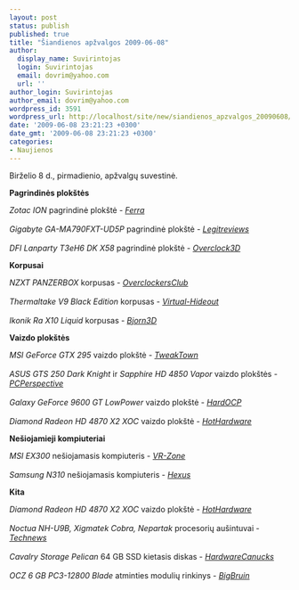 ```yaml
---
layout: post
status: publish
published: true
title: "Šiandienos apžvalgos 2009-06-08"
author:
  display_name: Suvirintojas
  login: Suvirintojas
  email: dovrim@yahoo.com
  url: ''
author_login: Suvirintojas
author_email: dovrim@yahoo.com
wordpress_id: 3591
wordpress_url: http://localhost/site/new/siandienos_apzvalgos_20090608/
date: '2009-06-08 23:21:23 +0300'
date_gmt: '2009-06-08 23:21:23 +0300'
categories:
- Naujienos
---
```

<p>Birželio 8 d., pirmadienio, apžvalgų suvestinė.</p>
<p><b>Pagrindinės plokštės</b></p>
<p><i>Zotac ION</i> pagrindinė plokštė - <i><a class="ns" href="http://www.ferra.ru/online/system/87676/">Ferra</a></i><br />
<br /><i>Gigabyte GA-MA790FXT-UD5P</i> pagrindinė plokštė - <i><a class="ns" href="http://www.legitreviews.com/article/973/1/">Legitreviews</a></i><br />
<br /><i>DFI Lanparty T3eH6 DK X58</i> pagrindinė plokštė - <i><a class="ns" href="http://www.overclock3d.net/reviews.php?/cpu_mainboard/dfi_lanparty_t3eh6_dk_x58_motherboard/1">Overclock3D</a></i></p>
<p><b>Korpusai</b></p>
<p><i>NZXT PANZERBOX</i> korpusas - <i><a class="ns" href="http://www.overclockersclub.com/">OverclockersClub</a></i><br />
<br /><i>Thermaltake V9 Black Edition</i> korpusas - <i><a class="ns" href="http://www.virtual-hideout.net/reviews/Thermaltake_V9_Black/index.shtml">Virtual-Hideout</a></i><br />
<br /><i>Ikonik Ra X10 Liquid</i> korpusas - <i><a class="ns" href="http://www.bjorn3d.com/read.php?cID=1591">Bjorn3D</a></i></p>
<p><b>Vaizdo plokštės</b></p>
<p><i>MSI GeForce GTX 295</i> vaizdo plokštė - <i><a class="ns" href="http://www.tweaktown.com/reviews/2782/msi_geforce_gtx_295_graphics_card/index.html">TweakTown</a></i><br />
<br /><i>ASUS GTS 250 Dark Knight</i> ir <i>Sapphire HD 4850 Vapor</i> vaizdo plokštės - <i><a class="ns" href="http://www.pcper.com/article.php?aid=716">PCPerspective</a></i><br />
<br /><i>Galaxy GeForce 9600 GT LowPower</i> vaizdo plokštė - <i><a class="ns" href="http://enthusiast.hardocp.com/article.html?art=MTY1MywxLCxoZW50aHVzaWFzdA==">HardOCP</a></i><br />
<br /><i>Diamond Radeon HD 4870 X2 XOC</i> vaizdo plokštė - <i><a class="ns" href="http://hothardware.com/Articles/Diamond-Radeon-HD-4870-X2-XOC/">HotHardware</a></i></p>
<p><b>Nešiojamieji kompiuteriai</b></p>
<p><i>MSI EX300</i> nešiojamasis kompiuteris - <i><a class="ns" href="http://vr-zone.com/articles/msi-entertainment-series-notebook-msi-ex300-review/6862.html?doc=6862">VR-Zone</a></i><br />
<br /><i>Samsung N310</i> nešiojamasis kompiuteris - <i><a class="ns" href="http://www.hexus.net/content/item.php?item=18608">Hexus</a></i></p>
<p><b>Kita</b></p>
<p><i>Diamond Radeon HD 4870 X2 XOC</i> vaizdo plokštė - <i><a class="ns" href="http://hothardware.com/Articles/Diamond-Radeon-HD-4870-X2-XOC/">HotHardware</a></i><br />
<br /><i>Noctua NH-U9B, Xigmatek Cobra, Nepartak</i> procesorių aušintuvai - <i><a class="ns" href="http://www.technews.lt/naujiena/n/a/Noctua_NHU9B_pries_Xigmatek_Cobra_ir_Nepartak.html">Technews</a></i><br />
<br /><i>Cavalry Storage Pelican</i> 64 GB SSD kietasis diskas - <i><a class="ns" href="http://www.hardwarecanucks.com/forum/hardware-canucks-reviews/17894-cavalry-storage-pelican-64gb-external-ssd-review.html">HardwareCanucks</a></i><br />
<br /><i>OCZ 6 GB PC3-12800 Blade</i> atminties modulių rinkinys - <i><a class="ns" href="http://www.bigbruin.com/content/oczblade1600_1">BigBruin</a></i><br /></p>
